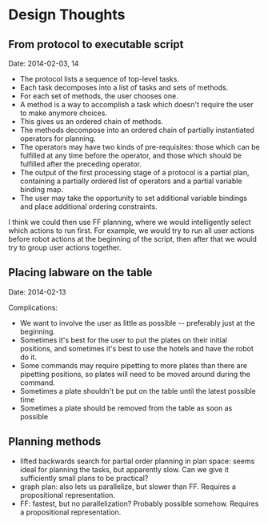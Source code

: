 # Design Thoughts

## From protocol to executable script

Date: 2014-02-03, 14

- The protocol lists a sequence of top-level tasks.
- Each task decomposes into a list of tasks and sets of methods.
- For each set of methods, the user chooses one.
- A method is a way to accomplish a task which doesn't require the user to make anymore choices.
- This gives us an ordered chain of methods.
- The methods decompose into an ordered chain of partially instantiated operators for planning.
- The operators may have two kinds of pre-requisites: those which can be fulfilled at any time before the operator, and those which should be fulfilled after the preceding operator.
- The output of the first processing stage of a protocol is a partial plan, containing a partially ordered list of operators and a partial variable binding map.
- The user may take the opportunity to set additional variable bindings and place additional ordering constraints.

I think we could then use FF planning, where we would intelligently select which actions to run first.
For example, we would try to run all user actions before robot actions at the beginning of the script,
then after that we would try to group user actions together.

## Placing labware on the table

Date: 2014-02-13

Complications:
- We want to involve the user as little as possible -- preferably just at the beginning.
- Sometimes it's best for the user to put the plates on their initial positions, and sometimes it's best to use the hotels and have the robot do it.
- Some commands may require pipetting to more plates than there are pipetting positions, so plates will need to be moved around during the command.
- Sometimes a plate shouldn't be put on the table until the latest possible time
- Sometimes a plate should be removed from the table as soon as possible

## Planning methods

- lifted backwards search for partial order planning in plan space: seems ideal for planning the tasks, but apparently slow.  Can we give it sufficiently small plans to be practical?
- graph plan: also lets us parallelize, but slower than FF.  Requires a propositional representation.
- FF: fastest, but no parallelization?  Probably possible somehow.  Requires a propositional representation.
